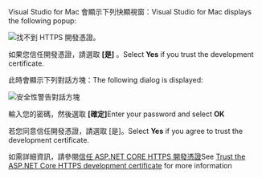 <span data-ttu-id="a2b2b-101">Visual Studio for Mac 會顯示下列快顯視窗：</span><span class="sxs-lookup"><span data-stu-id="a2b2b-101">Visual Studio for Mac displays the following popup:</span></span>

![找不到 HTTPS 開發憑證。](~/getting-started/_static/trustCertMac.png)

<span data-ttu-id="a2b2b-104">如果您信任開發憑證，請選取 **[是]** 。</span><span class="sxs-lookup"><span data-stu-id="a2b2b-104">Select **Yes** if you trust the development certificate.</span></span>

<span data-ttu-id="a2b2b-105">此時會顯示下列對話方塊：</span><span class="sxs-lookup"><span data-stu-id="a2b2b-105">The following dialog is displayed:</span></span>

![安全性警告對話方塊](~/getting-started/_static/certMac.png)

<span data-ttu-id="a2b2b-107">輸入您的密碼，然後選取 **[確定]**</span><span class="sxs-lookup"><span data-stu-id="a2b2b-107">Enter your password and select **OK**</span></span>

<span data-ttu-id="a2b2b-108">若您同意信任開發憑證，請選取 [是]。</span><span class="sxs-lookup"><span data-stu-id="a2b2b-108">Select **Yes** if you agree to trust the development certificate.</span></span>

<span data-ttu-id="a2b2b-109">如需詳細資訊，請參閱[信任 ASP.NET CORE HTTPS 開發憑證](xref:security/enforcing-ssl#trust-the-aspnet-core-https-development-certificate-on-windows-and-macos)</span><span class="sxs-lookup"><span data-stu-id="a2b2b-109">See [Trust the ASP.NET Core HTTPS development certificate](xref:security/enforcing-ssl#trust-the-aspnet-core-https-development-certificate-on-windows-and-macos) for more information</span></span>